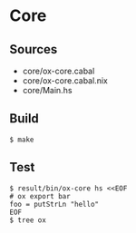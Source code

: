 # Core

## Sources
-   core/ox-core.cabal
-   core/ox-core.cabal.nix
-   core/Main.hs

## Build
    $ make

## Test
    $ result/bin/ox-core hs <<EOF
    # ox export bar
    foo = putStrLn "hello"
    EOF
    $ tree ox
